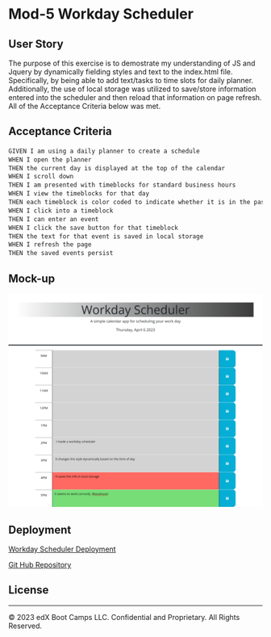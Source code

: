 # Mod-5 Workday Scheduler


## User Story

The purpose of this exercise is to demostrate my understanding of JS and Jquery by dynamically fielding styles and text to the index.html file. Specifically, by being able to add text/tasks to time slots for daily planner. Additionally, the use of local storage was utilized to save/store information entered into the scheduler and then reload that information on page refresh. All of the Acceptance Criteria below was met. 

## Acceptance Criteria

```md
GIVEN I am using a daily planner to create a schedule
WHEN I open the planner
THEN the current day is displayed at the top of the calendar
WHEN I scroll down
THEN I am presented with timeblocks for standard business hours
WHEN I view the timeblocks for that day
THEN each timeblock is color coded to indicate whether it is in the past, present, or future
WHEN I click into a timeblock
THEN I can enter an event
WHEN I click the save button for that timeblock
THEN the text for that event is saved in local storage
WHEN I refresh the page
THEN the saved events persist
```
## Mock-up
![Workday Scheduler](./Assets/Workday%20Scheduler.png)

## Deployment

[Workday Scheduler Deployment](https://a-witthohn.github.io/dailyplanner-mod5hw/)

[Git Hub Repository](https://github.com/A-Witthohn/dailyplanner-mod5hw)


## License
- - -
© 2023 edX Boot Camps LLC. Confidential and Proprietary. All Rights Reserved.
